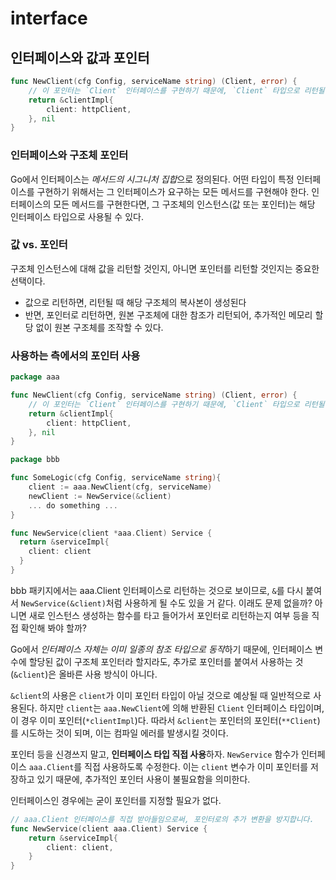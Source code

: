 # interface

## 인터페이스와 값과 포인터

```go
func NewClient(cfg Config, serviceName string) (Client, error) {
    // 이 포인터는 `Client` 인터페이스를 구현하기 때문에, `Client` 타입으로 리턴될 수 있다.
    return &clientImpl{
        client: httpClient,
    }, nil
}
```

### 인터페이스와 구조체 포인터

Go에서 인터페이스는 *메서드의 시그니처 집합*으로 정의된다.
어떤 타입이 특정 인터페이스를 구현하기 위해서는 그 인터페이스가 요구하는 모든 메서드를 구현해야 한다.
인터페이스의 모든 메서드를 구현한다면, 그 구조체의 인스턴스(값 또는 포인터)는 해당 인터페이스 타입으로 사용될 수 있다.

### 값 vs. 포인터

구조체 인스턴스에 대해 값을 리턴할 것인지, 아니면 포인터를 리턴할 것인지는 중요한 선택이다.
- 값으로 리턴하면, 리턴될 때 해당 구조체의 복사본이 생성된다
- 반면, 포인터로 리턴하면, 원본 구조체에 대한 참조가 리턴되어, 추가적인 메모리 할당 없이 원본 구조체를 조작할 수 있다.

### 사용하는 측에서의 포인터 사용

```go
package aaa

func NewClient(cfg Config, serviceName string) (Client, error) {
    // 이 포인터는 `Client` 인터페이스를 구현하기 때문에, `Client` 타입으로 리턴될 수 있다.
    return &clientImpl{
        client: httpClient,
    }, nil
}
```

```go
package bbb

func SomeLogic(cfg Config, serviceName string){
    client := aaa.NewClient(cfg, serviceName)
    newClient := NewService(&client)
    ... do something ...
}

func NewService(client *aaa.Client) Service {
  return &serviceImpl{
    client: client
  }
}
```

bbb 패키지에서는 aaa.Client 인터페이스로 리턴하는 것으로 보이므로, `&`를 다시 붙여서 `NewService(&client)`처럼 사용하게 될 수도 있을 거 같다. 이래도 문제 없을까? 아니면 새로 인스턴스 생성하는 함수를 타고 들어가서 포인터로 리턴하는지 여부 등을 직접 확인해 봐야 할까?

Go에서 *인터페이스 자체는 이미 일종의 참조 타입으로 동작*하기 때문에, 인터페이스 변수에 할당된 값이 구조체 포인터라 할지라도, 추가로 포인터를 붙여서 사용하는 것(`&client`)은 올바른 사용 방식이 아니다.

`&client`의 사용은 `client`가 이미 포인터 타입이 아닐 것으로 예상될 때 일반적으로 사용된다.
하지만 `client`는 `aaa.NewClient`에 의해 반환된 `Client` 인터페이스 타입이며, 이 경우 이미 포인터(`*clientImpl`)다. 따라서 `&client`는 포인터의 포인터(`**Client`)를 시도하는 것이 되며, 이는 컴파일 에러를 발생시킬 것이다.

포인터 등을 신경쓰지 말고, **인터페이스 타입 직접 사용**하자. `NewService` 함수가 인터페이스 `aaa.Client`를 직접 사용하도록 수정한다. 이는 `client` 변수가 이미 포인터를 저장하고 있기 때문에, 추가적인 포인터 사용이 불필요함을 의미한다.

인터페이스인 경우에는 굳이 포인터를 지정할 필요가 없다.

```go
// aaa.Client 인터페이스를 직접 받아들임으로써, 포인터로의 추가 변환을 방지합니다.
func NewService(client aaa.Client) Service {
    return &serviceImpl{
        client: client,
    }
}
```
